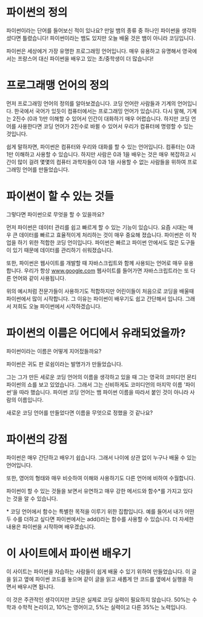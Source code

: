 # 파이썬의 정의
파이썬이라는 단어를 들어보신 적이 있나요? 만일 뱀의 종류 중 하나인 파이썬을 생각하셨다면 틀렸습니다! 파이썬이라는 뱀도 있지만 오늘 배울 것은 뱀이 아니라 코딩입니다.

파이썬은 세상에거 가장 유명한 프로그래밍 언어입니다. 매우 유용하고 유명해서 영국에서는 프랑스어 대신 파이썬을 배우고 있는 초/중학생이 더 많습니다!

# 프로그래맹 언어의 정의
먼저 프로그래밍 언어의 정의를 알아보겠습니다. 코딩 언어란 사람들과 기계의 언어입니다. 한국에서 국어가 있듯이 컴퓨터에서는 프로그래밍 언어가 있습니다. 다시 말해, 기계는 2진수 (0과 1)만 이해할 수 있어서 인간이 대화하기 매우 어렵습니다. 하지만 코딩 언어를 사용한다면 코딩 언어가 2진수로 바뀔 수 있어서 우리가 컴퓨터에 명령할 수 있는 것입니다.

쉽게 말하자면, 파이썬은 컴퓨터와 우리와 대화를 할 수 있는 언어입니다. 컴퓨터는 0과 1만 이해하고 사용할 수 있습니다. 하지만 사람은 0과 1을 배우는 것은 매우 복잡하고 시간이 많이 걸려 몇몇의 컴퓨터 과학자들이 0과 1을 사용할 수 없는 사람들을 위하여 프로그래밍 언어를 만들었습니다.

# 파이썬이 할 수 있는 것들
그렇다면 파이썬으로 무엇을 할 수 있을까요?

먼저 파이썬은 데이터 관리를 쉽고 빠르게 할 수 있는 기능이 있습니다. 요즘 시대는 매우 큰 데이터를 빠르고 효율적이게 처리하는 것이 매우 중요해 졌습니다. 파이썬은 이 작업을 하기 위한 적합한 코딩 언이입니다. 파이썬은 빠르고 파이썬 안에서도 많은 도구들이 있기 때문에 데이터를 관리하기 쉬워졌습니다.

또한, 파이썬은 웹사이트를 개발할 때 자바스크립트와 함께 사용되는 언어로 매우 유용합니다. 우리가 항상 www.google.com 웹사이트를 들어가면 자바스크립트라는 또 다른 언어와 같이 사용됩니다.

위의 예시처럼 전문가들이 사용하기도 적합하지만 어린이들이 처음으로 코딩을 배울때 파이썬에서 많이 시작합니다. 그 이유는 파이썬이 배우기도 쉽고 간단해서 입니다. 그래서 저희도 오늘 파이썬에서 시작하겠습니다.

# 파이썬의 이름은 어디에서 유래되었을까?
파이썬이라는 이름은 어떻게 지어젔들까요?

파이썬은 귀도 판 로쉼이라는 발명가가 만들었습니다.

그는 그가 만든 세로운 코딩 언어의 이름을 생각하고 있을 때 그는 영국의 코미디언 몬티 파이썬의 쇼를 보고 있었습니다. 그래서 그는 신비하게도 코미디언의 마지막 이름 '파이썬'을 따라 했습니다. 파이썬 코딩 언어는 뱀 파이썬 이름을 따라서 붙인 것이 아니라 사람의 이름입니다.

새로운 코딩 언어를 만들었다면 이름을 무엇으로 정했을 것 같나요?

# 파이썬의 강점
파이썬은 매우 간단하고 배우기 쉽습니다. 그래서 나이에 상관 없이 누구나 배울 수 있는 언어입니다.

또한, 영어의 형태와 매우 비슷하여 이해와 사용하기도 다른 언어에 비하여 수월합니다.

파이썬이 할 수 있는 것들을 보면서 유연하고 매우 강한 메서드와 함수*를 가지고 있다는 것을 알 수 있습니다.

\* 코딩 언어에서 함수는 특별한 목적을 이루기 위한 집합입니다. 예를 들어서 내가 어떤 두 수를 더하고 싶다면 파이썬에서는 add()라는 함수를 사용할 수 있습니다. 더 자세한 내용은 파이썬을 시작하며 배우겠습니다.

# 이 사이트에서 파이썬 배우기
이 사이트는 파이썬을 자습하는 사람들이 쉽게 배울 수 있기 위하여 만들었습니다. 이 글을 읽고 옆에 파이썬 코드를 놓으며 같이 글을 읽고 새롭게 안 코드를 옆에서 실행을 하면서 배우시면 됩니다.

이 것은 주관적인 생각이지만 코딩은 실제로 코딩 실력이 필요하지 않습니다. 50%는 수학과 수학적 논리이고, 10%는 영어이고, 5%는 실력이고 다른 35%는 노력입니다.

